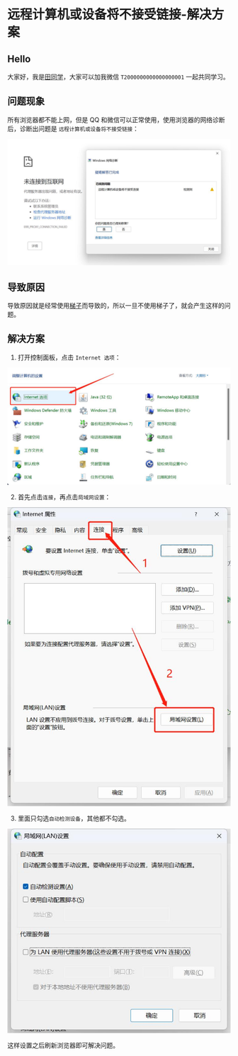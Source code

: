 # 远程计算机或设备将不接受链接-解决方案

## Hello

大家好，我是[田同学](https://github.com/Tyh2001)，大家可以加我微信 `T2000000000000000001` 一起共同学习。

## 问题现象

所有浏览器都不能上网，但是 QQ 和微信可以正常使用，使用浏览器的网络诊断后，诊断出问题是 `远程计算机或设备将不接受链接`：

![](./images/31.jpg)

## 导致原因

导致原因就是经常使用[梯子](https://zhidao.baidu.com/question/719852129020893645.html)而导致的，所以一旦不使用梯子了，就会产生这样的问题。

## 解决方案

1. 打开控制面板，点击 `Internet 选项`：

![](./images/32.jpg)

2. 首先点击`连接`，再点击`局域网设置`：

![](./images/33.jpg)

3. 里面只勾选`自动检测设备`，其他都不勾选。

![](./images/34.jpg)

这样设置之后刷新浏览器即可解决问题。
